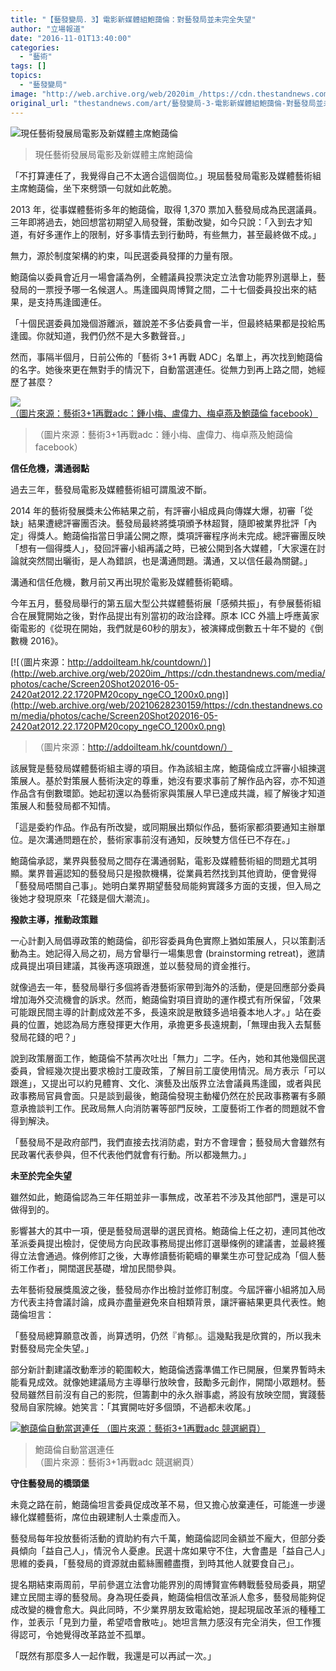 ```yaml
---
title: "【藝發變局．3】電影新媒體組鮑藹倫：對藝發局並未完全失望"
author: "立場報道"
date: "2016-11-01T13:40:00"
categories:
  - "藝術"
tags: []
topics:
  - "藝發變局"
image: "http://web.archive.org/web/2020im_/https://cdn.thestandnews.com/media/photos/cache/14938152_10154130869896656_7839722776051351670_n_fn3SH_AFh1R_1200x0.png"
original_url: "thestandnews.com/art/藝發變局-3-電影新媒體組鮑藹倫-對藝發局並未完全失望"
---
```

![現任藝術發展局電影及新媒體主席鮑藹倫](http://web.archive.org/web/2020im_/https://cdn.thestandnews.com/media/photos/cache/14938152_10154130869896656_7839722776051351670_n_fn3SH_AFh1R_1200x0.png)

> 現任藝術發展局電影及新媒體主席鮑藹倫

「不打算連任了，我覺得自己不太適合這個崗位。」現屆藝發局電影及媒體藝術組主席鮑藹倫，坐下來劈頭一句就如此乾脆。

2013 年，從事媒體藝術多年的鮑藹倫，取得 1,370 票加入藝發局成為民選議員。三年即將過去，她回想當初期望入局發聲，策動改變，如今只說：「入到去才知道，有好多運作上的限制，好多事情去到行動時，有些無力，甚至最終做不成。」

無力，源於制度架構的約束，叫民選委員發揮的力量有限。

鮑藹倫以委員會近月一場會議為例，全體議員投票決定立法會功能界別選舉上，藝發局的一票授予哪一名候選人。馬逢國與周博賢之間，二十七個委員投出來的結果，是支持馬逢國連任。

「十個民選委員加幾個游離派，雖說差不多佔委員會一半，但最終結果都是投給馬逢國。你就知道，我們仍然不是大多數聲音。」

然而，事隔半個月，日前公佈的「藝術 3+1 再戰 ADC」名單上，再次找到鮑藹倫的名字。她後來更在無對手的情況下，自動當選連任。從無力到再上路之間，她經歷了甚麼？

[![（圖片來源：藝術3+1再戰adc：鍾小梅、盧偉力、梅卓燕及鮑藹倫 facebook）](http://web.archive.org/web/2020im_/https://cdn.thestandnews.com/media/photos/cache/14731282_735730196580776_1043307456905001160_n_ARjGT_1200x0_lKB6L_1200x0.png)](http://web.archive.org/web/20210628230159/https://cdn.thestandnews.com/media/photos/cache/14731282_735730196580776_1043307456905001160_n_ARjGT_1200x0_lKB6L_1200x0.png)

> （圖片來源：藝術3+1再戰adc：鍾小梅、盧偉力、梅卓燕及鮑藹倫 facebook）

**信任危機，溝通弱點**

過去三年，藝發局電影及媒體藝術組可謂風波不斷。

2014 年的藝術發展獎未公佈結果之前，有評審小組成員向傳媒大爆，初審「從缺」結果遭總評審團否決。藝發局最終將獎項頒予林超賢，隨即被業界批評「內定」得獎人。鮑藹倫指當日爭議公開之際，獎項評審程序尚未完成。總評審團反映「想有一個得獎人」，發回評審小組再議之時，已被公開到各大媒體，「大家還在討論就突然間出曬街，是人為錯誤，也是溝通問題。溝通，又以信任最為關鍵。」

溝通和信任危機，數月前又再出現於電影及媒體藝術範疇。

今年五月，藝發局舉行的第五屆大型公共媒體藝術展「感頻共振」，有參展藝術組合在展覽開始之後，對作品提出有別當初的政治詮釋。原本 ICC 外牆上呼應黃家衛電影的《從現在開始，我們就是60秒的朋友》，被演繹成倒數五十年不變的《倒數機 2016》。

[![（圖片來源：http://addoilteam.hk/countdown/）](http://web.archive.org/web/2020im_/https://cdn.thestandnews.com/media/photos/cache/Screen20Shot202016-05-2420at2012.22.1720PM20copy_ngeCO_1200x0.png)](http://web.archive.org/web/20210628230159/https://cdn.thestandnews.com/media/photos/cache/Screen20Shot202016-05-2420at2012.22.1720PM20copy_ngeCO_1200x0.png)

> （圖片來源：http://addoilteam.hk/countdown/）

該展覽是藝發局媒體藝術組主導的項目。作為該組主席，鮑藹倫成立評審小組揀選策展人。基於對策展人藝術決定的尊重，她沒有要求事前了解作品內容，亦不知道作品含有倒數環節。她起初還以為藝術家與策展人早已達成共識，經了解後才知道策展人和藝發局都不知情。

「這是委約作品。作品有所改變，或同期展出類似作品，藝術家都須要通知主辦單位。是次溝通問題在於，藝術家事前沒有通知，反映雙方信任已不存在。」

鮑藹倫承認，業界與藝發局之間存在溝通弱點，電影及媒體藝術組的問題尤其明顯。業界普遍認知的藝發局只是撥款機構，從業員若然找到其他資助，便會覺得「藝發局唔關自己事」。她明白業界期望藝發局能夠實踐多方面的支援，但入局之後她才發現原來「花錢是個大潮流」。

**撥款主導，推動政策難**

一心計劃入局倡導政策的鮑藹倫，卻形容委員角色實際上猶如策展人，只以策劃活動為主。她記得入局之初，局方曾舉行一場集思會 (brainstorming retreat)，邀請成員提出項目建議，其後再逐項跟進，並以藝發局的資金推行。

就像過去一年，藝發局舉行多個將香港藝術家帶到海外的活動，便是回應部分委員增加海外交流機會的訴求。然而，鮑藹倫對項目資助的運作模式有所保留，「效果可能跟民間主導的計劃成效差不多，長遠來說是散錢多過培養本地人才。」站在委員的位置，她認為局方應發揮更大作用，承擔更多長遠規劃，「無理由我入去幫藝發局花錢的吧？」

說到政策層面工作，鮑藹倫不禁再次吐出「無力」二字。任內，她和其他幾個民選委員，曾經幾次提出要求檢討工廈政策，了解目前工廈使用情況。局方表示「可以跟進」，又提出可以約見體育、文化、演藝及出版界立法會議員馬逢國，或者與民政事務局官員會面。只是談到最後，鮑藹倫發現主動權仍然在於民政事務署有多願意承擔談判工作。民政局無人向消防署等部門反映，工廈藝術工作者的問題就不會得到解決。

「藝發局不是政府部門，我們直接去找消防處，對方不會理會；藝發局大會雖然有民政署代表參與，但不代表他們就會有行動。所以都幾無力。」

**未至於完全失望**

雖然如此，鮑藹倫認為三年任期並非一事無成，改革若不涉及其他部門，還是可以做得到的。

影響甚大的其中一項，便是藝發局選舉的選民資格。鮑藹倫上任之初，連同其他改革派委員提出檢討，促使局方向民政事務局提出修訂選舉條例的建議書，並最終獲得立法會通過。條例修訂之後，大專修讀藝術範疇的畢業生亦可登記成為「個人藝術工作者」，開闊選民基礎，增加民間參與。

去年藝術發展獎風波之後，藝發局亦作出檢討並修訂制度。今屆評審小組將加入局方代表主持會議討論，成員亦盡量避免來自相類背景，讓評審結果更具代表性。鮑藹倫坦言：

「藝發局總算願意改善，尚算透明，仍然『肯郁』。這幾點我是欣賞的，所以我未對藝發局完全失望。」

部分新計劃建議改動牽涉的範圍較大，鮑藹倫透露準備工作已開展，但業界暫時未能看見成效。就像她建議局方主導舉行放映會，鼓勵多元創作，開闊小眾題材。藝發局雖然目前沒有自己的影院，但籌劃中的永久辦事處，將設有放映空間，實踐藝發局自家院線。她笑言：「其實開咗好多個頭，不過都未收尾。」

[![鮑藹倫自動當選連任
（圖片來源：藝術3+1再戰adc 競選網頁）](http://web.archive.org/web/2020im_/https://cdn.thestandnews.com/media/photos/cache/1ellen_9vpYy_1200x0.jpg)](http://web.archive.org/web/20210628230159/https://cdn.thestandnews.com/media/photos/cache/1ellen_9vpYy_1200x0.jpg)

> 鮑藹倫自動當選連任  
（圖片來源：藝術3+1再戰adc 競選網頁）

**守住藝發局的橋頭堡**

未竟之路在前，鮑藹倫坦言委員促成改革不易，但又擔心放棄連任，可能進一步邊緣化媒體藝術，席位由親建制人士乘虛而入。

藝發局每年投放藝術活動的資助約有六千萬，鮑藹倫認同金額並不龐大，但部分委員傾向「益自己人」，情況令人憂慮。民選十席如果守不住，大會盡是「益自己人」思維的委員，「藝發局的資源就由藍絲團體盡攬，到時其他人就要食自己」。

提名期結束兩周前，早前參選立法會功能界別的周博賢宣佈轉戰藝發局委員，期望建立民間主導的藝發局。身為現任委員，鮑藹倫相信改革派人愈多，藝發局能夠促成改變的機會愈大。與此同時，不少業界朋友致電給她，提起現屆改革派的種種工作，並表示「見到力量，希望唔會散咗」。她坦言無力感沒有完全消失，但工作獲得認可，令她覺得改革路並不孤單。

「既然有那麼多人一起作戰，我還是可以再試一次。」